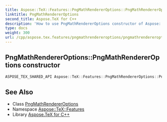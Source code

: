 ```yaml
---
title: Aspose::TeX::Features::PngMathRendererOptions::PngMathRendererOptions constructor
linktitle: PngMathRendererOptions
second_title: Aspose.TeX for C++
description: 'How to use PngMathRendererOptions constructor of Aspose::TeX::Features::PngMathRendererOptions class in C++.'
type: docs
weight: 300
url: /cpp/aspose.tex.features/pngmathrendereroptions/pngmathrendereroptions/
---
```

## PngMathRendererOptions::PngMathRendererOptions constructor




```cpp
ASPOSE_TEX_SHARED_API Aspose::TeX::Features::PngMathRendererOptions::PngMathRendererOptions()
```

## See Also

* Class [PngMathRendererOptions](../)
* Namespace [Aspose::TeX::Features](../../)
* Library [Aspose.TeX for C++](../../../)
